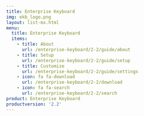 ```yaml
---
title: Enterprise Keyboard
img: ekb_logo.png
layout: list-mx.html
menu:
  title: Enterprise Keyboard
  items:
    - title: About
      url: /enterprise-keyboard/2-2/guide/about
    - title: Setup
      url: /enterprise-keyboard/2-2/guide/setup
    - title: Customize
      url: /enterprise-keyboard/2-2/guide/settings
    - icon: fa fa-download
      url: /enterprise-keyboard/2-2/download
    - icon: fa fa-search
      url: /enterprise-keyboard/2-2/search
product: Enterprise Keyboard
productversion: '2.2'
---
```

